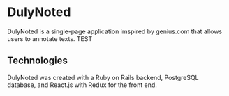# DulyNoted

DulyNoted is a single-page application imspired by genius.com that allows users to annotate texts. TEST

## Technologies

DulyNoted was created with a Ruby on Rails backend, PostgreSQL database, and React.js with Redux for the front end.
